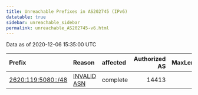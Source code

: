 ```yaml
---
title: Unreachable Prefixes in AS202745 (IPv6)
datatable: true
sidebar: unreachable_sidebar
permalink: unreachable_AS202745-v6.html
---
```


Data as of 2020-12-06 15:35:00 UTC


<div class="datatable-begin"></div>

| Prefix                                                         | Reason                                                                                                     | affected   |   Authorized AS |   MaxLength | Anchor                           |   unreachable /48s |
|:---------------------------------------------------------------|:-----------------------------------------------------------------------------------------------------------|:-----------|----------------:|------------:|:---------------------------------|-------------------:|
| [2620:119:5080::/48](https://stat.ripe.net/2620:119:5080::/48) | [INVALID ASN](https://rpki-validator.ripe.net/announcement-preview?asn=AS202745&prefix=2620:119:5080::/48) | complete   |           14413 |          48 | [ARIN](unreachable_ARIN-v6.html) |                  1 |

<div class="datatable-end"></div>